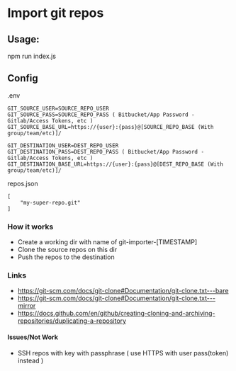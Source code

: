 # Import git repos

## Usage:
 npm run index.js

## Config
.env
```
GIT_SOURCE_USER=SOURCE_REPO_USER
GIT_SOURCE_PASS=SOURCE_REPO_PASS ( Bitbucket/App Password - Gitlab/Access Tokens, etc )
GIT_SOURCE_BASE_URL=https://{user}:{pass}@[SOURCE_REPO_BASE (With group/team/etc)]/

GIT_DESTINATION_USER=DEST_REPO_USER
GIT_DESTINATION_PASS=DEST_REPO_PASS ( Bitbucket/App Password - Gitlab/Access Tokens, etc )
GIT_DESTINATION_BASE_URL=https://{user}:{pass}@[DEST_REPO_BASE (With group/team/etc)]/
```

repos.json
```
[
    "my-super-repo.git"
]
```

### How it works

 * Create a working dir with name of git-importer-[TIMESTAMP]
 * Clone the source repos on this dir
 * Push the repos to the destination

### Links
 * https://git-scm.com/docs/git-clone#Documentation/git-clone.txt---bare
 * https://git-scm.com/docs/git-clone#Documentation/git-clone.txt---mirror
 * https://docs.github.com/en/github/creating-cloning-and-archiving-repositories/duplicating-a-repository


#### Issues/Not Work

 * SSH repos with key with passphrase ( use HTTPS with user pass(token) instead )